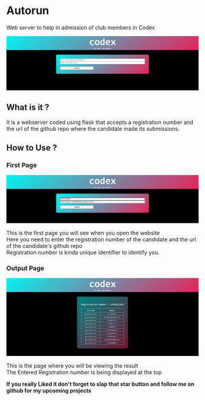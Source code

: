 # Autorun
Web server to help in admission of club members in Codex

![Image showing the Index Page](https://github.com/MartyMiniac/Autorun/blob/master/images/index.JPG "Index Page")

## What is it ?
It is a webserver coded using flask that accepts a registration number and the url of the github repo where the candidate made its submissions.<br>


## How to Use ?

### First Page

![Image showing entries in the first page](https://github.com/MartyMiniac/Autorun/blob/master/images/step1.JPG "Index Page")

This is the first page you will see when you open the website
<br>
Here you need to enter the registration number of the candidate and the url of the candidate's github repo
<br>
Registration number is kinda unique identifier to identify you.

### Output Page

![Image showing the Result](https://github.com/MartyMiniac/Autorun/blob/master/images/result.JPG "Result Page")

This is the page where you will be viewing the result
<br>
The Entered Registration number is being displayed at the top

**If you really Liked it don't forget to slap that star button and follow me on github for my upcoming projects**
